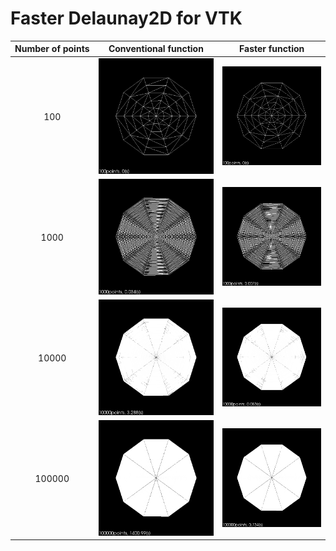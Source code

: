 # Faster Delaunay2D for VTK

| Number&nbsp;of&nbsp;points | Conventional function        | Faster function              |
|:--------------------------:|:----------------------------:|:----------------------------:|
| 100                        | ![](results/100_conv.png)    | ![](results/100_fast.png)    |
| 1000                       | ![](results/1000_conv.png)   | ![](results/1000_fast.png)   |
| 10000                      | ![](results/10000_conv.png)  | ![](results/10000_fast.png)  |
| 100000                     | ![](results/100000_conv.png) | ![](results/100000_fast.png) |
